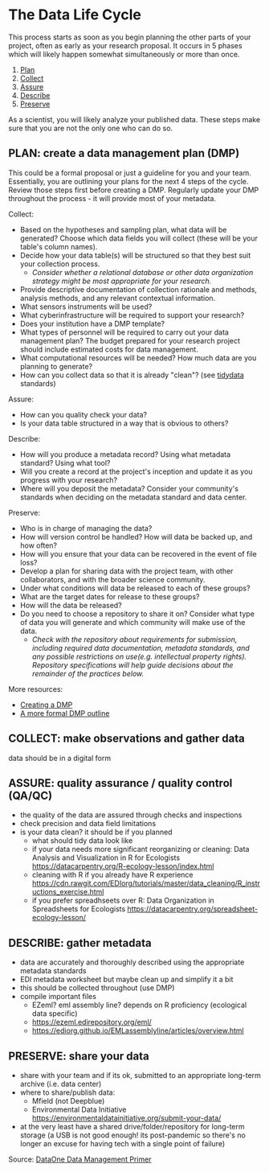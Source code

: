 # The Data Life Cycle
This process starts as soon as you begin planning the other parts of your project, often as early as your research proposal. It occurs in 5 phases which will likely happen somewhat simultaneously or more than once.
1. [Plan](#plan-create-a-data-management-plan-dmp)
2. [Collect](#collect-make-observations-and-gather-data)
3. [Assure](#assure-quality-assurance-quality-control-qa-qc)
4. [Describe](#describe-gather-metadata)
5. [Preserve](#preserve-share-your-data)   

As a scientist, you will likely analyze your published data. These steps make sure that you are not the only one who can do so.


## PLAN: create a data management plan (DMP)
This could be a formal proposal or just a guideline for you and your team. Essentially, you are outlining your plans for the next 4 steps of the cycle. Review those steps first before creating a DMP. Regularly update your DMP throughout the process - it will provide most of your metadata.  

Collect:
- Based on the hypotheses and sampling plan, what data will be generated? Choose which data fields you will collect (these will be your table's column names).  
- Decide how your data table(s) will be structured so that they best suit your collection process. 
  - *Consider whether a relational database or other data organization strategy might be most appropriate for your research.*
- Provide descriptive documentation of collection rationale and methods, analysis methods, and any relevant contextual information. 
- What sensors instruments will be used? 
- What cyberinfrastructure will be required to support your research?
- Does your institution have a DMP template?
- What types of personnel will be required to carry out your data management plan? The budget prepared for your research project should include estimated costs for data management.
- What computational resources will be needed? How much data are you planning to generate?
- How can you collect data so that it is already "clean"? (see [tidydata](https://cran.r-project.org/web/packages/tidyr/vignettes/tidy-data.html) standards)  

Assure:
- How can you quality check your data?
- Is your data table structured in a way that is obvious to others?  

Describe:
- How will you produce a metadata record? Using what metadata standard? Using what tool? 
- Will you create a record at the project's inception and update it as you progress with your research? 
- Where will you deposit the metadata? Consider your community's standards when deciding on the metadata standard and data center.  

Preserve:
- Who is in charge of managing the data? 
- How will version control be handled? How will data be backed up, and how often?
- How will you ensure that your data can be recovered in the event of file loss?
- Develop a plan for sharing data with the project team, with other collaborators, and with the broader science community. 
- Under what conditions will data be released to each of these groups? 
- What are the target dates for release to these groups? 
- How will the data be released? 
- Do you need to choose a repository to share it on? Consider what type of data you will generate and which community will make use of the data.
  - *Check with the repository about requirements for submission, including required data documentation, metadata standards, and any possible restrictions on use(e.g. intellectual property rights). Repository specifications will help guide decisions about the remainder of the practices below.*

More resources:
- [Creating a DMP](https://old.dataone.org/sites/all/documents/education-modules/handouts/L03_DataManagement_Handout.pdf)
- [A more formal DMP outline](https://www.icpsr.umich.edu/web/pages/datamanagement/dmp/framework.html)


## COLLECT: make observations and gather data
data should be in a digital form


## ASSURE: quality assurance / quality control (QA/QC)
- the quality of the data are assured through checks and inspections
- check precision and data field limitations
- is your data clean? it should be if you planned
  - what should tidy data look like
  - if your data needs more significant reorganizing or cleaning: Data Analysis and Visualization in R for Ecologists https://datacarpentry.org/R-ecology-lesson/index.html
   - cleaning with R if you already have R experience https://cdn.rawgit.com/EDIorg/tutorials/master/data_cleaning/R_instructions_exercise.html
   - if you prefer spreadhseets over R: Data Organization in Spreadsheets for Ecologists https://datacarpentry.org/spreadsheet-ecology-lesson/


## DESCRIBE: gather metadata
- data are accurately and thoroughly described using the appropriate metadata standards
- EDI metadata worksheet but maybe clean up and simplify it a bit
- this should be collected throughout (use DMP)
- compile important files
  - EZeml? eml assembly line? depends on R proficiency (ecological data specific)
  - https://ezeml.edirepository.org/eml/
  - https://ediorg.github.io/EMLassemblyline/articles/overview.html


## PRESERVE: share your data
- share with your team and if its ok, submitted to an appropriate long-term archive (i.e. data center)
- where to share/publish data:
  - Mfield (not Deepblue)
  - Environmental Data Initiative https://environmentaldatainitiative.org/submit-your-data/
- at the very least have a shared drive/folder/repository for long-term storage (a USB is not good enough! its post-pandemic so there's no longer an excuse for having tech with a single point of failure)


Source: [DataOne Data Management Primer](https://old.dataone.org/sites/all/documents/DataONE_BP_Primer_020212.pdf)

